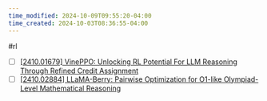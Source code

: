 ```yaml
---
time_modified: 2024-10-09T09:55:20-04:00
time_created: 2024-10-03T08:36:55-04:00
---
```


#rl

- [ ] [\[2410.01679\] VinePPO: Unlocking RL Potential For LLM Reasoning Through Refined Credit Assignment](https://arxiv.org/abs/2410.01679)
- [ ] [\[2410.02884\] LLaMA-Berry: Pairwise Optimization for O1-like Olympiad-Level Mathematical Reasoning](https://arxiv.org/abs/2410.02884)